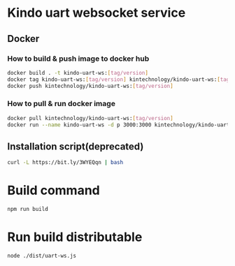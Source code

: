 # Kindo uart websocket service

## Docker

### How to build & push image to docker hub
```bash
docker build . -t kindo-uart-ws:[tag/version]
docker tag kindo-uart-ws:[tag/version] kintechnology/kindo-uart-ws:[tag/version]
docker push kintechnology/kindo-uart-ws:[tag/version]
```

### How to pull & run docker image
```bash
docker pull kintechnology/kindo-uart-ws:[tag/version]
docker run --name kindo-uart-ws -d p 3000:3000 kintechnology/kindo-uart-ws:[tag/version]
```

## Installation script(deprecated)
```sh
curl -L https://bit.ly/3WYEQqn | bash
```

# Build command

```sh
npm run build
```

# Run build distributable

```sh
node ./dist/uart-ws.js

```
